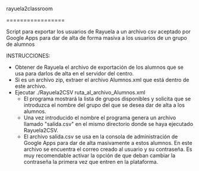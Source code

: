 rayuela2classroom

=================

Script para exportar los usuarios de Rayuela a un archivo csv aceptado por Google Apps para dar de alta de forma masiva a los usuarios de un grupo de alumnos


INSTRUCCIONES:
- Obtener de Rayuela el archivo de exportación de los alumnos que se usa para darlos de alta en el servidor del centro.
- Si es un archivo zip, extraer el archivo Alumnos.xml que está dentro de este archivo.
- Ejecutar ./Rayuela2CSV ruta_al_archivo_Alumnos.xml
  - El programa mostrará la lista de grupos disponibles y solicita que se introduzca el nombre del grupo del que se desea dar de alta a los alumnos.
  - Una vez introducido el nombre el programa genera un archivo llamado "salida.csv" en el mismo directorio donde se haya ejecutado Rayuela2CSV.
  - El archivo salida.csv se usa en la consola de administración de Google Apps para dar de alta masivamente a estos alumnos. En este archivo se encuentra el correo creado al usuario y su contraseña. Es muy recomendable activar la opción de que deban cambiar la contraseña la primera vez que entren en la plataforma.
